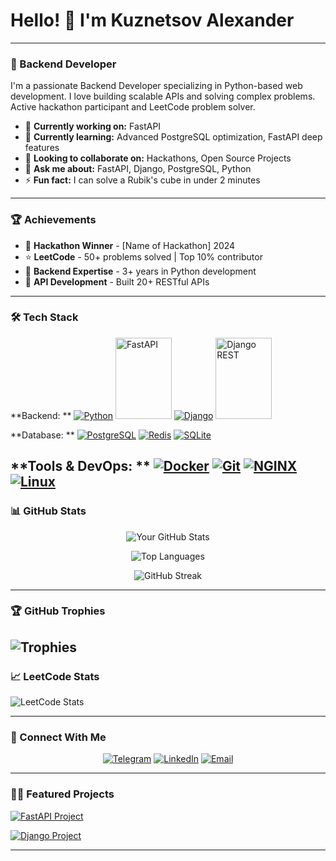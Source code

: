 # Hello! 👋 I'm Kuznetsov Alexander

---

### 🚀 Backend Developer

I'm a passionate Backend Developer specializing in Python-based web development. I love building scalable APIs and solving complex problems. Active hackathon participant and LeetCode problem solver.

- 🔭 **Currently working on:** FastAPI
- 🌱 **Currently learning:** Advanced PostgreSQL optimization, FastAPI deep features
- 👯 **Looking to collaborate on:** Hackathons, Open Source Projects
- 💬 **Ask me about:** FastAPI, Django, PostgreSQL, Python
- ⚡ **Fun fact:** I can solve a Rubik's cube in under 2 minutes

---

### 🏆 Achievements

- 🏅 **Hackathon Winner** - [Name of Hackathon] 2024
- ⭐ **LeetCode** - 50+ problems solved | Top 10% contributor
- 🚀 **Backend Expertise** - 3+ years in Python development
- 🎯 **API Development** - Built 20+ RESTful APIs

---

### 🛠️ Tech Stack

**Backend: **
[![Python](https://img.icons8.com/?size=100&id=l75OEUJkPAk4&format=png&color=000000)](https://www.python.org/)
[<img src="https://icon.icepanel.io/Technology/svg/FastAPI.svg" width="90" height="130" alt="FastAPI" style="filter: invert(0%)" />](https://fastapi.tiangolo.com/)
[![Django](https://img.icons8.com/?size=100&id=baihjTL3IBX9&format=png&color=000000)](https://www.djangoproject.com/)
[<img src="https://icon.icepanel.io/Technology/svg/Django-REST.svg" width="90" height="130" alt="Django REST" />](https://www.django-rest-framework.org/)

**Database: **
[![PostgreSQL](https://img.icons8.com/?size=100&id=JRnxU7ZWP4mi&format=png&color=000000)](https://www.postgresql.org/)
[![Redis](https://img.icons8.com/?size=100&id=lhwQTv6iwznO&format=png&color=000000)](https://redis.io/)
[![SQLite](https://img.icons8.com/?size=100&id=VMRAbKfEzssG&format=png&color=000000)](https://www.sqlite.org/)

**Tools & DevOps: **
[![Docker](https://img.icons8.com/?size=100&id=cdYUlRaag9G9&format=png&color=000000)](https://www.docker.com/)
[![Git](https://img.icons8.com/?size=100&id=20906&format=png&color=000000)](https://git-scm.com/)
[![NGINX](https://img.icons8.com/?size=100&id=f8puwbhs0kUR&format=png&color=000000)](https://www.nginx.com/)
[![Linux](https://img.icons8.com/?size=100&id=17842&format=png&color=000000)](https://www.linux.org/)
---



### 📊 GitHub Stats

<div align="center">
  
![Your GitHub Stats](https://github-readme-stats.vercel.app/api?username=Kuznetsov-Alexander&show_icons=true&theme=dark&hide_border=true&bg_color=00000000)

![Top Languages](https://github-readme-stats.vercel.app/api/top-langs/?username=Kuznetsov-Alexander&layout=compact&theme=dark&hide_border=true&bg_color=00000000)

![GitHub Streak](https://streak-stats.demolab.com?user=Kuznetsov-Alexander&theme=dark&hide_border=true)

</div>

---

### 🏆 GitHub Trophies

![Trophies](https://github-profile-trophy.vercel.app/?username=Kuznetsov-Alexander&theme=darkhub&no-frame=true&row=2&column=4)
---

### 📈 LeetCode Stats

![LeetCode Stats](https://leetcard.jacoblin.cool/Alex_Kuznetsov?theme=dark&font=Abel&ext=contest)

---

### 🤝 Connect With Me

<div align="center">

[![Telegram](https://img.icons8.com/?size=100&id=7jrHorBRorpX&format=png&color=000000)](https://t.me/YOUR_TELEGRAM)
[![LinkedIn](https://img.icons8.com/?size=100&id=13930&format=png&color=000000)](https://linkedin.com/in/YOUR_LINKEDIN)
[![Email](https://img.icons8.com/?size=100&id=P7UIlhbpWzZm&format=png&color=000000)](mailto:YOUR_EMAIL)

</div>

---

### 👨‍💻 Featured Projects

[![FastAPI Project](https://github-readme-stats.vercel.app/api/pin/?username=Kuznetsov-Alexander&repo=FastAPI&theme=dark)](https://github.com/Kuznetsov-Alexander/FastAPI)

[![Django Project](https://github-readme-stats.vercel.app/api/pin/?username=Fantom51&repo=math-tutoring-enroll-now&theme=dark)](https://github.com/Fantom51/math-tutoring-enroll-now)

---
